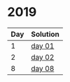 # 2019


| Day | Solution |
| --- | --- |
| 1 | [day 01](/2019/day_01/src/main.rs) |
| 2 | [day 02](/2019/day_02/src/main.rs) |
| 8 | [day 08](/2019/day_08/src/main.rs) |